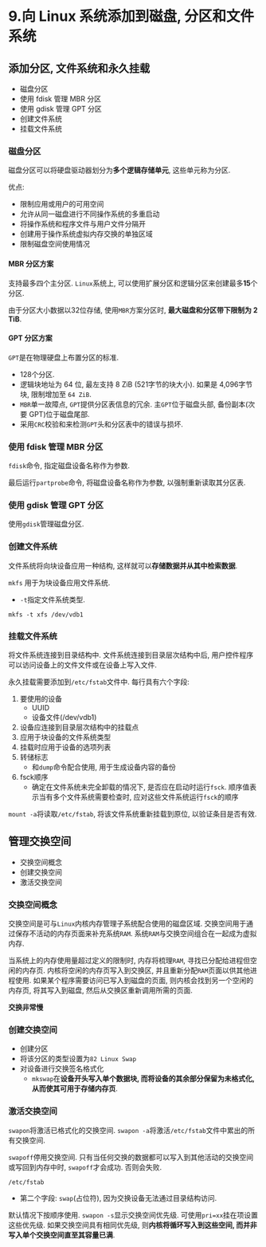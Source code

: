 # 9.向 Linux 系统添加到磁盘, 分区和文件系统

## 添加分区, 文件系统和永久挂载

* 磁盘分区
* 使用 fdisk 管理 MBR 分区
* 使用 gdisk 管理 GPT 分区
* 创建文件系统
* 挂载文件系统

### 磁盘分区

磁盘分区可以将硬盘驱动器划分为**多个逻辑存储单元**, 这些单元称为分区.

优点:

* 限制应用或用户的可用空间
* 允许从同一磁盘进行不同操作系统的多重启动
* 将操作系统和程序文件与用户文件分隔开
* 创建用于操作系统虚拟内存交换的单独区域
* 限制磁盘空间使用情况

#### MBR 分区方案

支持最多四个主分区. `Linux`系统上, 可以使用扩展分区和逻辑分区来创建最多**15**个分区.

由于分区大小数据以32位存储, 使用`MBR`方案分区时, **最大磁盘和分区带下限制为 2 TiB**.

#### GPT 分区方案

`GPT`是在物理硬盘上布置分区的标准.

* 128个分区.
* 逻辑块地址为 64 位, 最左支持 8 ZiB (521字节的块大小). 如果是 4,096字节块, 限制增加至 `64 ZiB`.
* `MBR`单一故障点, `GPT`提供分区表信息的冗余. 主`GPT`位于磁盘头部, 备份副本(次要 GPT)位于磁盘尾部.
* 采用`CRC`校验和来检测`GPT`头和分区表中的错误与损坏.

### 使用 fdisk 管理 MBR 分区

`fdisk`命令, 指定磁盘设备名称作为参数.

最后运行`partprobe`命令, 将磁盘设备名称作为参数, 以强制重新读取其分区表.

### 使用 gdisk 管理 GPT 分区

使用`gdisk`管理磁盘分区.

### 创建文件系统

文件系统将向块设备应用一种结构, 这样就可以**存储数据并从其中检索数据**.

`mkfs` 用于为块设备应用文件系统.

* `-t`指定文件系统类型.

```
mkfs -t xfs /dev/vdb1
```

### 挂载文件系统

将文件系统连接到目录结构中. 文件系统连接到目录层次结构中后, 用户控件程序可以访问设备上的文件文件或在设备上写入文件.

永久挂载需要添加到`/etc/fstab`文件中. 每行具有六个字段:

1. 要使用的设备
	* UUID
	* 设备文件(/dev/vdb1)
2. 设备应连接到目录层次结构中的挂载点
3. 应用于块设备的文件系统类型
4. 挂载时应用于设备的选项列表
5. 转储标志
	* 和`dump`命令配合使用, 用于生成设备内容的备份
6. fsck顺序
	* 确定在文件系统未完全卸载的情况下, 是否应在启动时运行`fsck`. 顺序值表示当有多个文件系统需要检查时, 应对这些文件系统运行`fsck`的顺序
	
`mount -a`将读取`/etc/fstab`, 将该文件系统重新挂载到原位, 以验证条目是否有效.

## 管理交换空间

* 交换空间概念
* 创建交换空间
* 激活交换空间

### 交换空间概念

交换空间是可与`Linux`内核内存管理子系统配合使用的磁盘区域. 交换空间用于通过保存不活动的内存页面来补充系统`RAM`. 系统`RAM`与交换空间组合在一起成为虚拟内存.

当系统上的内存使用量超过定义的限制时, 内存将梳理`RAM`, 寻找已分配给进程但空闲的内存页. 内核将空闲的内存页写入到交换区, 并且重新分配`RAM`页面以供其他进程使用. 如果某个程序需要访问已写入到磁盘的页面, 则内核会找到另一个空闲的内存页, 将其写入到磁盘, 然后从交换区重新调用所需的页面.

**交换非常慢**

### 创建交换空间

* 创建分区
* 将该分区的类型设置为`82 Linux Swap`
* 对设备进行交换签名格式化
	* `mkswap`在**设备开头写入单个数据块, 而将设备的其余部分保留为未格式化, 从而使其可用于存储内存页**.

### 激活交换空间

`swapon`将激活已格式化的交换空间. `swapon -a`将激活`/etc/fstab`文件中累出的所有交换空间.

`swapoff`停用交换空间. 只有当任何交换的数据都可以写入到其他活动的交换空间或写回到内存中时, `swapoff`才会成功. 否则会失败.

`/etc/fstab`

* 第二个字段: `swap`(占位符), 因为交换设备无法通过目录结构访问.

默认情况下按顺序使用. `swapon -s`显示交换空间优先级. 可使用`pri=xx`挂在项设置这些优先级. 如果交换空间具有相同优先级, 则**内核将循环写入到这些空间, 而并非写入单个交换空间直至其容量已满**.